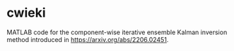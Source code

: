 # cwieki
MATLAB code for the component-wise iterative ensemble Kalman inversion method introduced in https://arxiv.org/abs/2206.02451.
